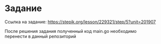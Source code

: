# Задание

Ссылка на задание: https://stepik.org/lesson/229321/step/5?unit=201907

После решения задания полученный код main.go необходимо перенести в данный репозиторий
